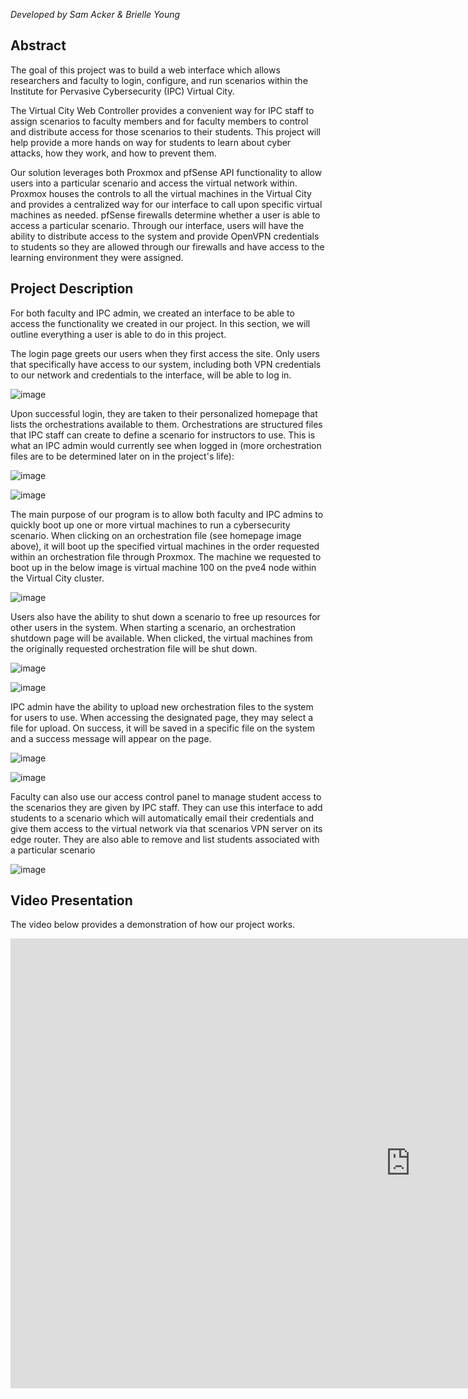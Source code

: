*Developed by Sam Acker & Brielle Young*

## Abstract

The goal of this project was to build a web interface which allows researchers and faculty to login,
configure, and run scenarios within the Institute for Pervasive Cybersecurity (IPC) Virtual City. 

The Virtual City Web Controller provides a convenient way for IPC staff to assign scenarios to faculty members and for faculty members to control and distribute access for those scenarios to their students. This project will help provide a more hands on way for students to learn about cyber attacks, how they work, and how to prevent them.

Our solution leverages both Proxmox and pfSense API functionality to allow users into a particular scenario and access the virtual network within. Proxmox houses the controls to all the virtual machines in the Virtual City and provides a centralized way for our interface to call upon specific virtual machines as needed. pfSense firewalls determine whether a user is able to access a particular scenario. Through our interface, users will have the ability to distribute access to the system and provide OpenVPN credentials to students so they are allowed through our firewalls and have access to the learning environment they were assigned.

## Project Description

For both faculty and IPC admin, we created an interface to be able to access the functionality
we created in our project. In this section, we will outline everything a user is able to do in this project.

The login page greets our users when they first access the site. Only users that specifically have access to our system, including both VPN credentials to our network and credentials to the interface, will be able to log in.

![image](./images/login.png)

Upon successful login, they are taken to their personalized homepage that lists the orchestrations available to them. Orchestrations are structured files that IPC staff can create to define a scenario for instructors to use. This is what an IPC admin would currently see when logged in (more orchestration files are to be determined later on in the project's life):

![image](./images/homepage.png)

![image](./images/menu.png)

The main purpose of our program is to allow both faculty and IPC admins to quickly boot up one or more virtual machines to run a cybersecurity scenario. When clicking on an orchestration file (see homepage image above), it will boot up the specified virtual machines in the order requested within an orchestration file through Proxmox. The machine we requested to boot up in the below image is virtual machine 100 on the pve4 node within the Virtual City cluster.

![image](./images/proxmoxOn.png)

Users also have the ability to shut down a scenario to free up resources for other users in the system. When starting a scenario, an orchestration shutdown page will be available. When clicked, the virtual machines from the originally requested orchestration file will be shut down.

![image](./images/orchShutdown.png)

![image](./images/proxmoxOff.png)

IPC admin have the ability to upload new orchestration files to the system for users to use. When accessing the designated page, they may select a file for upload. On success, it will be saved in a specific file on the system and a success message will appear on the page.

![image](./images/uploadFile.png)

![image](./images/uploadSuccess.png)

Faculty can also use our access control panel to manage student access to the scenarios they are given by IPC staff. They can use this interface to add students to a scenario which will automatically email their credentials and give them access to the virtual network via that scenarios VPN server on its edge router. They are also able to remove and list students associated with a particular scenario

![image](./images/access_control.PNG)


## Video Presentation

The video below provides a demonstration of how our project works.

<iframe width="1280" height="720" src="https://www.youtube.com/embed/KBN9EjuZ9fQ" title="YouTube video player" frameborder="0" allow="accelerometer; autoplay; clipboard-write; encrypted-media; gyroscope; picture-in-picture" allowfullscreen></iframe>
